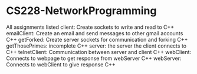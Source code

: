 # CS228-NetworkProgramming
All assignments listed
client: Create sockets to write and read to C++
emailClient: Create an email and send messages to other gmail accounts C++
getForked: Create server sockets for communication and forking C++
getThosePrimes: incomplete C++
server: the server the client connects to C++
telnetClient: Communication between server and client C++
webClient: Connects to webpage to get response from webServer C++
webServer: Connects to webClient to give response C++
